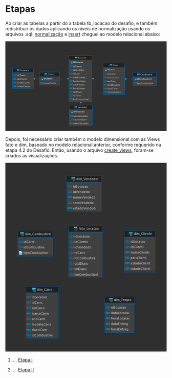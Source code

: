 # Etapas
Ao criar as tabelas a partir do a tabela tb_locacao do desafio, e também redistribuir os dados aplicando os níveis de normalização usando os arquivos .sql: [normalização](Desafio/etapa-1/normalizacao.sql) e [insert](Desafio/etapa-1/insert.sql) cheguei ao modelo relacional abaixo: 

![Evidencia 1](../evidencias/modelo_relacional_desafio.png)

Depois, foi necessário criar também o modelo dimensional com as Views fato e dim, baseado no modelo relacional anterior, conforme requerido na etapa 4.2 do Desafio. Então, usando o arquivo [create_views](Desafio/etapa-1/create_Views.sql), foram-se criados as visualizações.

![Evidencia 2](../evidencias/modelo_dimensional_desafio.png)


1. ...
[Etapa I](etapa-1/entrega.txt)


2. ...
[Etapa II](etapa-2/entrega.txt)




